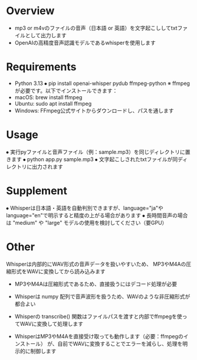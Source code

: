 # Overview
- mp3 or m4vのファイルの音声（日本語 or 英語）を文字起こししてtxtファイルとして出力します
- OpenAIの高精度音声認識モデルであるwhisperを使用します


# Requirements
- Python 3.13
⦁	pip install openai-whisper pydub ffmpeg-python
※ ffmpeg が必要です。以下でインストールできます：
- macOS: brew install ffmpeg
- Ubuntu: sudo apt install ffmpeg
- Windows: FFmpeg公式サイトからダウンロードし、パスを通します

# Usage
⦁	実行pyファイルと音声ファイル（例：sample.mp3）を同じディレクトリに置きます
⦁	python app.py sample.mp3
⦁	文字起こしされたtxtファイルが同ディレクトリに出力されます

# Supplement
⦁	Whisperは日本語・英語を自動判別できますが、language="ja"やlanguage="en"で明示すると精度の上がる場合があります
⦁	長時間音声の場合は "medium" や "large" モデルの使用を検討してください（要GPU）

# Other
Whisperは内部的にWAV形式の音声データを扱いやすいため、
MP3やM4Aの圧縮形式をWAVに変換してから読み込みます

- MP3やM4Aは圧縮形式であるため、直接扱うにはデコード処理が必要
- Whisperは numpy 配列で音声波形を扱うため、WAVのような非圧縮形式が都合よい
- Whisperの transcribe() 関数はファイルパスを渡すと内部でffmpegを使ってWAVに変換して処理します

- WhisperはMP3やM4Aを直接受け取っても動作します（必要：ffmpegのインストール）
  が、自前でWAVに変換することでエラーを減らし、処理を明示的に制御します

